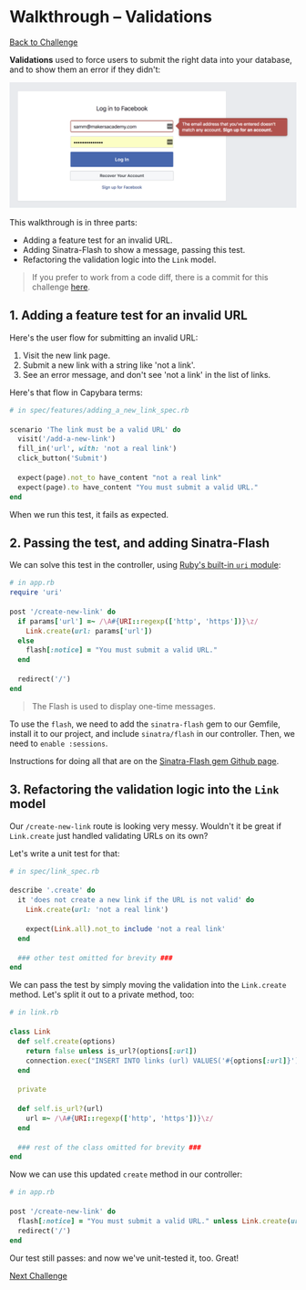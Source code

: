 # Walkthrough – Validations

[Back to Challenge](../11_validations.md)

**Validations** used to force users to submit the right data into your database, and to show them an error if they didn't:

![A real-life validation: submitting the wrong email address when signing into Facebook](../images/email-validation.png)

This walkthrough is in three parts:

- Adding a feature test for an invalid URL.
- Adding Sinatra-Flash to show a message, passing this test.
- Refactoring the validation logic into the `Link` model.

> If you prefer to work from a code diff, there is a commit for this challenge [here](https://github.com/sjmog/bookmark_manager/commit/6167230bbc059f8f3fb9e17d07f9199202eafe68).

## 1. Adding a feature test for an invalid URL

Here's the user flow for submitting an invalid URL:

1. Visit the new link page.
2. Submit a new link with a string like 'not a link'.
3. See an error message, and don't see 'not a link' in the list of links.

Here's that flow in Capybara terms:

```ruby
# in spec/features/adding_a_new_link_spec.rb

scenario 'The link must be a valid URL' do
  visit('/add-a-new-link')
  fill_in('url', with: 'not a real link')
  click_button('Submit')

  expect(page).not_to have_content "not a real link"
  expect(page).to have_content "You must submit a valid URL."
end
```

When we run this test, it fails as expected.

## 2. Passing the test, and adding Sinatra-Flash

We can solve this test in the controller, using [Ruby's built-in `uri` module](https://stackoverflow.com/questions/1805761/how-to-check-if-a-url-is-valid):

```ruby
# in app.rb
require 'uri'

post '/create-new-link' do
  if params['url'] =~ /\A#{URI::regexp(['http', 'https'])}\z/
    Link.create(url: params['url'])
  else
    flash[:notice] = "You must submit a valid URL."
  end

  redirect('/')
end
```

> The Flash is used to display one-time messages.

To use the `flash`, we need to add the `sinatra-flash` gem to our Gemfile, install it to our project, and include `sinatra/flash` in our controller. Then, we need to `enable :sessions`.

Instructions for doing all that are on the [Sinatra-Flash gem Github page](https://github.com/SFEley/sinatra-flash).

## 3. Refactoring the validation logic into the `Link` model

Our `/create-new-link` route is looking very messy. Wouldn't it be great if `Link.create` just handled validating URLs on its own?

Let's write a unit test for that:

```ruby
# in spec/link_spec.rb

describe '.create' do
  it 'does not create a new link if the URL is not valid' do
    Link.create(url: 'not a real link')

    expect(Link.all).not_to include 'not a real link'
  end

  ### other test omitted for brevity ###
end
```

We can pass the test by simply moving the validation into the `Link.create` method. Let's split it out to a private method, too:

```ruby
# in link.rb

class Link
  def self.create(options)
    return false unless is_url?(options[:url])
    connection.exec("INSERT INTO links (url) VALUES('#{options[:url]}')")
  end

  private

  def self.is_url?(url)
    url =~ /\A#{URI::regexp(['http', 'https'])}\z/
  end

  ### rest of the class omitted for brevity ###
end
```

Now we can use this updated `create` method in our controller:

```ruby
# in app.rb

post '/create-new-link' do
  flash[:notice] = "You must submit a valid URL." unless Link.create(url: params['url'])
  redirect('/')
end
```

Our test still passes: and now we've unit-tested it, too. Great!

[Next Challenge](../12_using_an_orm.md)
